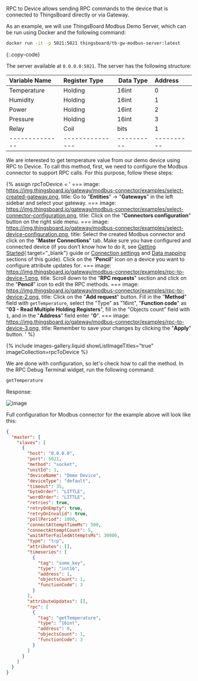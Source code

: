 RPC to Device allows sending RPC commands to the device that is connected to ThingsBoard directly 
or via Gateway.

As an example, we will use ThingsBoard Modbus Demo Server, which can be run using Docker and the following command:

```bash
docker run -it -p 5021:5021 thingsboard/tb-gw-modbus-server:latest
```
{:.copy-code}

The server available at `0.0.0.0:5021`. The server has the following structure:

| Variable Name  | Register Type   | Data Type  | Address    |
|:---------------|:----------------|------------|:-----------|
| Temperature    | Holding         | 16int      | 0          |
| Humidity       | Holding         | 16int      | 1          |
| Power          | Holding         | 16int      | 2          |
| Pressure       | Holding         | 16int      | 3          |
| Relay          | Coil            | bits       | 1          |
| -------------- | --------------- | ---------- | ---------- |

We are interested to get temperature value from our demo device using RPC to Device.
To call this method, first, we need to configure the Modbus connector to support RPC calls. For this purpose, follow
these steps:

{% assign rpcToDevice = '
    ===
        image: https://img.thingsboard.io/gateway/modbus-connector/examples/select-created-gateway.png,
        title: Go to "**Entities**" → "**Gateways**" in the left sidebar and select your gateway.
    ===
        image: https://img.thingsboard.io/gateway/modbus-connector/examples/select-connector-configuration.png,
        title: Click on the "**Connectors configuration**" button on the right side menu.
    ===
        image: https://img.thingsboard.io/gateway/modbus-connector/examples/select-device-configuration.png,
        title: Select the created Modbus connector and click on the "**Master Connections**" tab. Make sure you have configured and connected device (if you don’t know how to do it, see [Getting Started](/docs/iot-gateway/getting-started/?connectorsCreation=modbus){:target="_blank"} guide or [Connection settings](/docs/iot-gateway/config/modbus/#connection-settings) and [Data mapping](/docs/iot-gateway/config/modbus/#data-mapping) sections of this guide). Click on the “**Pencil**” icon on a device you want to configure attribute updates for.
    ===
        image: https://img.thingsboard.io/gateway/modbus-connector/examples/rpc-to-device-1.png,
        title: Scroll down to the "**RPC requests**" section and click on the "**Pencil**" icon to edit the RPC methods.
    ===
        image: https://img.thingsboard.io/gateway/modbus-connector/examples/rpc-to-device-2.png,
        title: Click on the "**Add request**" button. Fill in the "**Method**" field with `getTemperature`, select the "Type" as "16int", "**Function code**" as "**03 - Read Multiple Holding Registers**", fill in the "Objects count" field with `1`, and in the "**Address**" field enter "**0**".
    ===
        image: https://img.thingsboard.io/gateway/modbus-connector/examples/rpc-to-device-3.png,
        title: Remember to save your changes by clicking the "**Apply**" button.
'
%}

{% include images-gallery.liquid showListImageTitles="true" imageCollection=rpcToDevice %}

We are done with configuration, so let's check how to call the method. In the RPC Debug Terminal widget, run the 
following command:

```bash
getTemperature
```

Response:

![image](https://img.thingsboard.io/gateway/modbus-connector/examples/rpc-to-device-4.png)

Full configuration for Modbus connector for the example above will look like this:

```json
{
  "master": {
    "slaves": [
      {
        "host": "0.0.0.0",
        "port": 5021,
        "method": "socket",
        "unitId": 1,
        "deviceName": "Demo Device",
        "deviceType": "default",
        "timeout": 35,
        "byteOrder": "LITTLE",
        "wordOrder": "LITTLE",
        "retries": true,
        "retryOnEmpty": true,
        "retryOnInvalid": true,
        "pollPeriod": 1000,
        "connectAttemptTimeMs": 500,
        "connectAttemptCount": 5,
        "waitAfterFailedAttemptsMs": 30000,
        "type": "tcp",
        "attributes": [],
        "timeseries": [
          {
            "tag": "some_key",
            "type": "int16",
            "address": 1,
            "objectsCount": 1,
            "functionCode": 3
          }
        ],
        "attributeUpdates": [],
        "rpc": [
          {
            "tag": "getTemperature",
            "type": "16int",
            "address": 0,
            "objectsCount": 1,
            "functionCode": 3
          }
        ]
      }
    ]
  }
}
```
